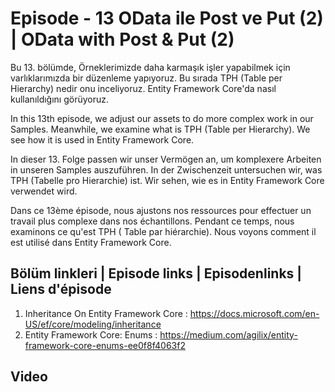 # Episode - 13 OData ile Post ve Put (2) | OData with Post & Put (2)

Bu 13. bölümde, Örneklerimizde daha karmaşık işler yapabilmek için varlıklarımızda bir düzenleme yapıyoruz. Bu sırada TPH (Table per Hierarchy) nedir onu inceliyoruz. Entity Framework Core'da nasıl kullanıldığını görüyoruz.

In this 13th episode, we adjust our assets to do more complex work in our Samples. Meanwhile, we examine what is TPH (Table per Hierarchy). We see how it is used in Entity Framework Core.

In dieser 13. Folge passen wir unser Vermögen an, um komplexere Arbeiten in unseren Samples auszuführen. In der Zwischenzeit untersuchen wir, was TPH (Tabelle pro Hierarchie) ist. Wir sehen, wie es in Entity Framework Core verwendet wird.

Dans ce 13ème épisode, nous ajustons nos ressources pour effectuer un travail plus complexe dans nos échantillons. Pendant ce temps, nous examinons ce qu'est TPH ( Table par hiérarchie). Nous voyons comment il est utilisé dans Entity Framework Core.

## Bölüm linkleri | Episode links | Episodenlinks | Liens d'épisode

1. Inheritance On Entity Framework Core : https://docs.microsoft.com/en-US/ef/core/modeling/inheritance
2. Entity Framework Core: Enums : https://medium.com/agilix/entity-framework-core-enums-ee0f8f4063f2

## Video  

<!-- [![OData Server Serisi - B003 - Castle Windsor](https://i.ytimg.com/vi_webp/FfObuuxZ8Qg/maxresdefault.webp)](http://www.youtube.com/watch?v=FfObuuxZ8Qg) -->

